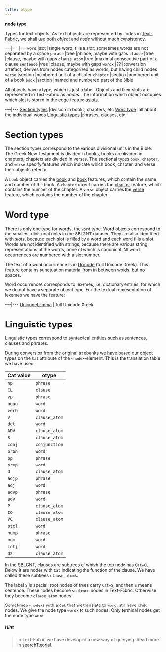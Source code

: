 ```yaml
---
title: otype
---
```


**node type**

Types for text objects.
As text objects are represented by nodes in
[Text-Fabric](https://github.com/ETCBC/text-fabric/wiki),
we shall use both *object* and *node* without much consistency.  

---|---|---
`word`         |slot          |single word, fills a *slot*; sometimes words are not separated by a space
`phrase`       |tree          |phrase, maybe with gaps
`clause`       |tree          |clause, maybe with gaps
`clause_atom`  |tree          |maximal consecutive part of a clause
`sentence`     |tree          |clause, maybe with gaps
`wordx`        |??            |conversion artefact, derives from nodes categorized as words, but having child nodes
`verse`        |section       |numbered unit of a chapter
`chapter`      |section       |numbered unit of a book
`book`         |section       |named and numbered part of the Bible

All objects have a type, which is just a label.
Objects and their slots are represented in Text-Fabric as *nodes*.
The information which object occupies which slot is stored in the edge feature [oslots](oslots).

---|---
[Section types](#section-types)        |division in books, chapters, etc
[Word type](#word-type)                |all about the individual words
[Linguistic types](#linguistic-types)  |phrases, clauses, etc

# Section types

The section types correspond to the various divisional units in the Bible.
The Greek New Testament is divided in books, books are divided in chapters, chapters are divided in verses.
The sectional types
`book`, `chapter`, and `verse`
specify features which indicate which book, chapter, and verse their objects refer to.

A `book` object carries the [book](book) and [book](booknum) features, which contain the name and number of the book.
A `chapter` object carries the [chapter](chapter) feature, which contains the number of the chapter.
A `verse` object carries the [verse](verse) feature, which contains the number of the chapter.

# Word type

There is only one type for words, the `word` type.
Word objects correspond to the smallest divisional units in the SBLGNT dataset.
They are also identified with *slots*, because each slot is filled by a word and each word fills a slot.
Words are not identified with strings, because there are various
string representations of the words, none of which is canonical. All word occurrences are numbered
with a slot number.

The text of a word occurrence is in
[Unicode](Unicode) (full Unicode Greek).
This feature contains punctuation material from in between words, but no spaces.

Word occurrences corresponds to lexemes, i.e. dictionary entries, for which we do not have a separate object type.
For the textual representation of lexemes we have the feature:

---|---
[UnicodeLemma](UnicodeLemma) | full Unicode Greek

# Linguistic types

Linguistic types correspond to syntactical entities such as sentences, clauses and phrases.

During conversion from the original treebanks we have based our object types on the `Cat` attribute of the 
`<node>`-element. This is the translation table we have used

Cat value | otype
---|---
`np` | `phrase`
`CL` | `clause`
`vp` | `phrase`
`noun` | `word`
`verb` | `word`
`V` | `clause_atom`
`det` | `word`
`ADV` | `clause_atom`
`S` | `clause_atom`
`conj` | `conjunction`
`pron` | `word`
`pp` | `phrase`
`prep` | `word`
`O` | `clause_atom`
`adjp` | `phrase`
`adj` | `word`
`advp` | `phrase`
`adv` | `word`
`P` | `clause_atom`
`IO` | `clause_atom`
`VC` | `clause_atom`
`ptcl` | `word`
`nump` | `phrase`
`num` | `word`
`intj` | `word`
`O2` | `clause_atom`

In the SBLGNT, clauses are subtrees of whivh the top node has `Cat=CL`.
Below it are nodes with `Cat` indicating the function of the clause.
We have called these subtrees `clause_atom`s.

The label `S` is special: root nodes of trees carry `Cat=S`, and then `S` means sentence.
These nodes become `sentence` nodes in Text-Fabric.
Otherwise they become `clause_atom` nodes.

Sometimes `<node>`s with a `Cat` that we translate to `word`, still have child nodes.
We give the node type `wordx` to such nodes.
Only terminal nodes get the node type `word`.

##### Hint
> In Text-Fabric we have developed a new way of querying.
Read more in
[searchTutorial](/etcbc/text-fabric/blob/master/docs/searchTutorial.ipynb).

